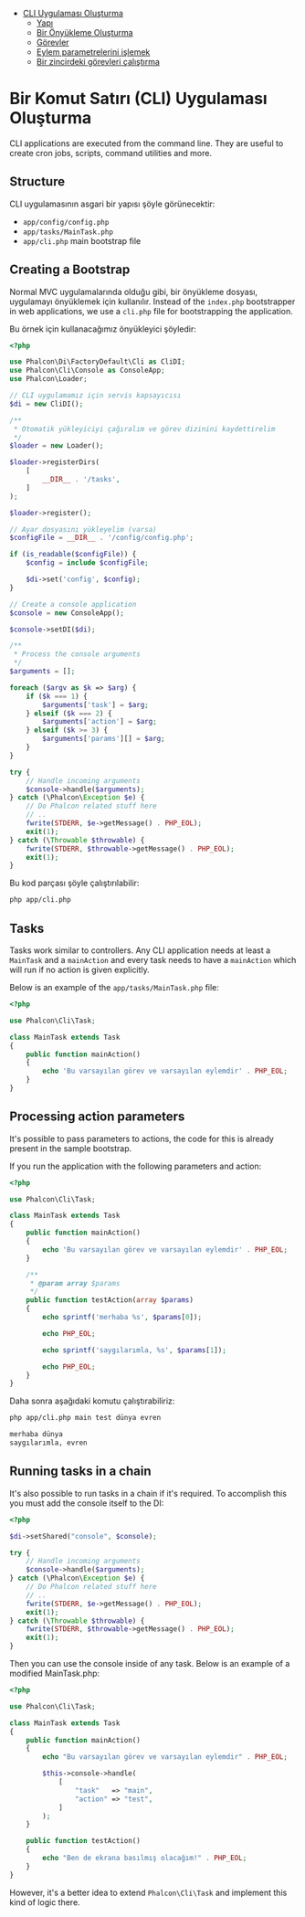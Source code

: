 <div class='article-menu'>
  <ul>
    <li>
      <a href="#creating-cli-application">CLI Uygulaması Oluşturma</a> 
      <ul>
        <li>
          <a href="#structure">Yapı</a>
        </li>
        <li>
          <a href="#creating-bootstrap">Bir Önyükleme Oluşturma</a>
        </li>
        <li>
          <a href="#tasks">Görevler</a>
        </li>
        <li>
          <a href="#processing-action-parameters">Eylem parametrelerini işlemek</a>
        </li>
        <li>
          <a href="#running-tasks-chain">Bir zincirdeki görevleri çalıştırma</a>
        </li>
      </ul>
    </li>
  </ul>
</div>

<a name='creating-cli-application'></a>

# Bir Komut Satırı (CLI) Uygulaması Oluşturma

CLI applications are executed from the command line. They are useful to create cron jobs, scripts, command utilities and more.

<a name='structure'></a>

## Structure

CLI uygulamasının asgari bir yapısı şöyle görünecektir:

* `app/config/config.php`
* `app/tasks/MainTask.php`
* `app/cli.php` main bootstrap file

<a name='creating-bootstrap'></a>

## Creating a Bootstrap

Normal MVC uygulamalarında olduğu gibi, bir önyükleme dosyası, uygulamayı önyüklemek için kullanılır. Instead of the `index.php` bootstrapper in web applications, we use a `cli.php` file for bootstrapping the application.

Bu örnek için kullanacağımız önyükleyici şöyledir:

```php
<?php

use Phalcon\Di\FactoryDefault\Cli as CliDI;
use Phalcon\Cli\Console as ConsoleApp;
use Phalcon\Loader;

// CLI uygulamamız için servis kapsayıcısı 
$di = new CliDI();

/**
 * Otomatik yükleyiciyi çağıralım ve görev dizinini kaydettirelim
 */
$loader = new Loader();

$loader->registerDirs(
    [
        __DIR__ . '/tasks',
    ]
);

$loader->register();

// Ayar dosyasını yükleyelim (varsa)
$configFile = __DIR__ . '/config/config.php';

if (is_readable($configFile)) {
    $config = include $configFile;

    $di->set('config', $config);
}

// Create a console application
$console = new ConsoleApp();

$console->setDI($di);

/**
 * Process the console arguments
 */
$arguments = [];

foreach ($argv as $k => $arg) {
    if ($k === 1) {
        $arguments['task'] = $arg;
    } elseif ($k === 2) {
        $arguments['action'] = $arg;
    } elseif ($k >= 3) {
        $arguments['params'][] = $arg;
    }
}

try {
    // Handle incoming arguments
    $console->handle($arguments);
} catch (\Phalcon\Exception $e) {
    // Do Phalcon related stuff here
    // ..
    fwrite(STDERR, $e->getMessage() . PHP_EOL);
    exit(1);
} catch (\Throwable $throwable) {
    fwrite(STDERR, $throwable->getMessage() . PHP_EOL);
    exit(1);
}
```

Bu kod parçası şöyle çalıştırılabilir:

```bash
php app/cli.php
```

<a name='tasks'></a>

## Tasks

Tasks work similar to controllers. Any CLI application needs at least a `MainTask` and a `mainAction` and every task needs to have a `mainAction` which will run if no action is given explicitly.

Below is an example of the `app/tasks/MainTask.php` file:

```php
<?php

use Phalcon\Cli\Task;

class MainTask extends Task
{
    public function mainAction()
    {
        echo 'Bu varsayılan görev ve varsayılan eylemdir' . PHP_EOL;
    }
}
```

<a name='processing-action-parameters'></a>

## Processing action parameters

It's possible to pass parameters to actions, the code for this is already present in the sample bootstrap.

If you run the application with the following parameters and action:

```php
<?php

use Phalcon\Cli\Task;

class MainTask extends Task
{
    public function mainAction()
    {
        echo 'Bu varsayılan görev ve varsayılan eylemdir' . PHP_EOL;
    }

    /**
     * @param array $params
     */
    public function testAction(array $params)
    {
        echo sprintf('merhaba %s', $params[0]);

        echo PHP_EOL;

        echo sprintf('saygılarımla, %s', $params[1]);

        echo PHP_EOL;
    }
}
```

Daha sonra aşağıdaki komutu çalıştırabiliriz:

```bash
php app/cli.php main test dünya evren

merhaba dünya
saygılarımla, evren
```

<a name='running-tasks-chain'></a>

## Running tasks in a chain

It's also possible to run tasks in a chain if it's required. To accomplish this you must add the console itself to the DI:

```php
<?php

$di->setShared("console", $console);

try {
    // Handle incoming arguments
    $console->handle($arguments);
} catch (\Phalcon\Exception $e) {
    // Do Phalcon related stuff here
    // ..
    fwrite(STDERR, $e->getMessage() . PHP_EOL);
    exit(1);
} catch (\Throwable $throwable) {
    fwrite(STDERR, $throwable->getMessage() . PHP_EOL);
    exit(1);
}
```

Then you can use the console inside of any task. Below is an example of a modified MainTask.php:

```php
<?php

use Phalcon\Cli\Task;

class MainTask extends Task
{
    public function mainAction()
    {
        echo "Bu varsayılan görev ve varsayılan eylemdir" . PHP_EOL;

        $this->console->handle(
            [
                "task"   => "main",
                "action" => "test",
            ]
        );
    }

    public function testAction()
    {
        echo "Ben de ekrana basılmış olacağım!" . PHP_EOL;
    }
}
```

However, it's a better idea to extend `Phalcon\Cli\Task` and implement this kind of logic there.